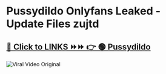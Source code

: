 
 # Pussydildo Onlyfans Leaked - Update Files zujtd

## <h2><a href="https://clipsfans.com/Pussydildo&ref=git">🔗 Click to LINKS ⏩⏩ 👉 🟢 Pussydildo </a></h2>

<a href="https://clipsfans.com/Pussydildo&ref=git" rel="nofollow" data-target="animated-image.originalLink"><img src="https://i.ibb.co.com/xMMVF88/686577567.gif" alt="Viral Video Original" style="max-width: 100%; display: inline-block;" data-target="animated-image.originalImage"></a>

